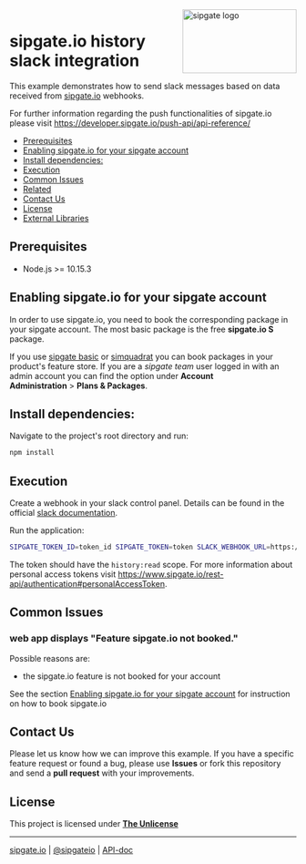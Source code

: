<img src="https://www.sipgatedesign.com/wp-content/uploads/wort-bildmarke_positiv_2x.jpg" alt="sipgate logo" title="sipgate" align="right" height="112" width="200"/>

# sipgate.io history slack integration

This example demonstrates how to send slack messages based on data received from [sipgate.io](https://developer.sipgate.io/) webhooks.

For further information regarding the push functionalities of sipgate.io please visit https://developer.sipgate.io/push-api/api-reference/

- [Prerequisites](#Prerequisites)
- [Enabling sipgate.io for your sipgate account](#Enabling-sipgateio-for-your-sipgate-account)
- [Install dependencies:](#Install-dependencies)
- [Execution](#Execution)
- [Common Issues](#Common-Issues)
- [Related](#Related)
- [Contact Us](#Contact-Us)
- [License](#License)
- [External Libraries](#External-Libraries)

## Prerequisites

- Node.js >= 10.15.3

## Enabling sipgate.io for your sipgate account

In order to use sipgate.io, you need to book the corresponding package in your sipgate account. The most basic package is the free **sipgate.io S** package.

If you use [sipgate basic](https://app.sipgatebasic.de/feature-store) or [simquadrat](https://app.simquadrat.de/feature-store) you can book packages in your product's feature store.
If you are a _sipgate team_ user logged in with an admin account you can find the option under **Account Administration**&nbsp;>&nbsp;**Plans & Packages**.

## Install dependencies:

Navigate to the project's root directory and run:

```bash
npm install
```

## Execution

Create a webhook in your slack control panel. Details can be found in the official [slack documentation](https://api.slack.com/messaging/webhooks).

Run the application:

```bash
SIPGATE_TOKEN_ID=token_id SIPGATE_TOKEN=token SLACK_WEBHOOK_URL=https://your.slack.webhook.url npm start
```

The token should have the `history:read` scope. For more information about personal access tokens visit https://www.sipgate.io/rest-api/authentication#personalAccessToken.

## Common Issues

### web app displays "Feature sipgate.io not booked."

Possible reasons are:

- the sipgate.io feature is not booked for your account

See the section [Enabling sipgate.io for your sipgate account](#enabling-sipgateio-for-your-sipgate-account) for instruction on how to book sipgate.io

## Contact Us

Please let us know how we can improve this example.
If you have a specific feature request or found a bug, please use **Issues** or fork this repository and send a **pull request** with your improvements.

## License

This project is licensed under [**The Unlicense**](https://unlicense.org/)

---

[sipgate.io](https://www.sipgate.io) | [@sipgateio](https://twitter.com/sipgateio) | [API-doc](https://api.sipgate.com/v2/doc)
